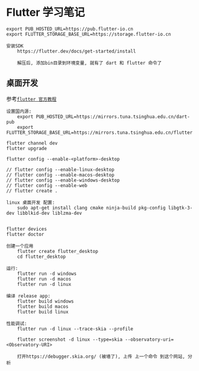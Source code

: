 # Flutter 学习笔记

    export PUB_HOSTED_URL=https://pub.flutter-io.cn
    export FLUTTER_STORAGE_BASE_URL=https://storage.flutter-io.cn

    安装SDK
        https://flutter.dev/docs/get-started/install

        解压后, 添加bin目录到环境变量, 就有了 dart 和 flutter 命令了


## 桌面开发

参考[`flutter 官方教程`](https://flutter.cn/desktop)

    设置国内源:
        export PUB_HOSTED_URL=https://mirrors.tuna.tsinghua.edu.cn/dart-pub
        export FLUTTER_STORAGE_BASE_URL=https://mirrors.tuna.tsinghua.edu.cn/flutter

    flutter channel dev
    flutter upgrade

    flutter config --enable-<platform>-desktop

    // flutter config --enable-linux-desktop
    // flutter config --enable-macos-desktop
    // flutter config --enable-windows-desktop
	// flutter config --enable-web
	// flutter create .

    linux 桌面开发 配置:
        sudo apt-get install clang cmake ninja-build pkg-config libgtk-3-dev libblkid-dev liblzma-dev


    flutter devices
    flutter doctor

    创建一个应用
        flutter create flutter_desktop
        cd flutter_desktop

    运行:
        flutter run -d windows
        flutter run -d macos
        flutter run -d linux

    编译 release app:
        flutter build windows
        flutter build macos
        flutter build linux

    性能调试:
        flutter run -d linux --trace-skia --profile

        flutter screenshot -d linux --type=skia --observatory-uri=<Observatory-URI>

        打开https://debugger.skia.org/ (被墙了), 上传 上一个命令 到这个网站, 分析
